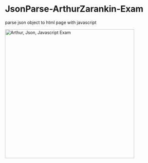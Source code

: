 # JsonParse-ArthurZarankin-Exam
parse json object to html page with javascript

<img alt="Arthur, Json, Javascript Exam" src="https://i.imgur.com/VX8EmYI.png" width="424" height="auto">
